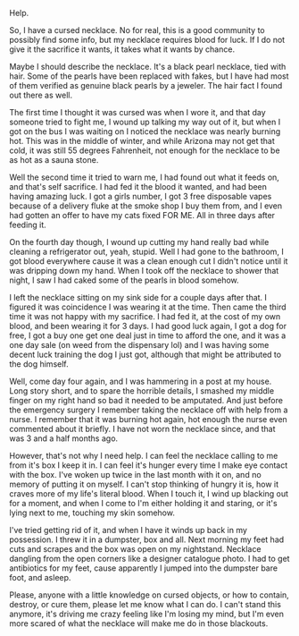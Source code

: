 Help.

So, I have a cursed necklace. No for real, this is a good community to possibly find some info, but my necklace requires blood for luck. If I do not give it the sacrifice it wants, it takes what it wants by chance.

 Maybe I should describe the necklace. It's a black pearl necklace, tied with hair. Some of the pearls have been replaced with fakes, but I have had most of them verified as genuine black pearls by a jeweler. The hair fact I found out there as well.

 The first time I thought it was cursed was when I wore it, and that day someone tried to fight me, I wound up talking my way out of it, but when I got on the bus I was waiting on I noticed the necklace was nearly burning hot. This was in the middle of winter, and while Arizona may not get that cold, it was still 55 degrees Fahrenheit, not enough for the necklace to be as hot as a sauna stone.

Well the second time it tried to warn me, I had found out what it feeds on, and that's self sacrifice. I had fed it the blood it wanted, and had been having amazing luck. I got a girls number, I got 3 free disposable vapes because of a delivery fluke at the smoke shop I buy them from, and I even had gotten an offer to have my cats fixed FOR ME. All in three days after feeding it. 

On the fourth day though, I wound up cutting my hand really bad while cleaning a refrigerator out, yeah, stupid. Well I had gone to the bathroom, I got blood everywhere cause it was a clean enough cut I didn't notice until it was dripping down my hand. When I took off the necklace to shower that night, I saw I had caked some of the pearls in blood somehow.

I left the necklace sitting on my sink side for a couple days after that. I figured it was coincidence I was wearing it at the time. Then came the third time it was not happy with my sacrifice. I had fed it, at the cost of my own blood, and been wearing it for 3 days. I had good luck again, I got a dog for free, I got a buy one get one deal just in time to afford the one, and it was a one day sale (on weed from the dispensary lol) and I was having some decent luck training the dog I just got, although that might be attributed to the dog himself. 

Well, come day four again, and I was hammering in a post at my house. Long story short, and to spare the horrible details, I smashed my middle finger on my right hand so bad it needed to be amputated. And just before the emergency surgery I remember taking the necklace off with help from a nurse. I remember that it was burning hot again, hot enough the nurse even commented about it briefly. I have not worn the necklace since, and that was 3 and a half months ago.

However, that's not why I need help. I can feel the necklace calling to me from it's box I keep it in. I can feel it's hunger every time I make eye contact with the box. I've woken up twice in the last month with it on, and no memory of putting it on myself. I can't stop thinking of hungry it is, how it craves more of my life's literal blood. When I touch it, I wind up blacking out for a moment, and when I come to I'm either holding it and staring, or it's lying next to me, touching my skin somehow.

 I've tried getting rid of it, and when I have it winds up back in my possession. I threw it in a dumpster, box and all. Next morning my feet had cuts and scrapes and the box was open on my nightstand. Necklace dangling from the open corners like a designer catalogue photo. I had to get antibiotics for my feet, cause apparently I jumped into the dumpster bare foot, and asleep.

Please, anyone with a little knowledge on cursed objects, or how to contain, destroy, or cure them, please let me know what I can do. I can't stand this anymore, it's driving me crazy feeling like I'm losing my mind, but I'm even more scared of what the necklace will make me do in those blackouts.